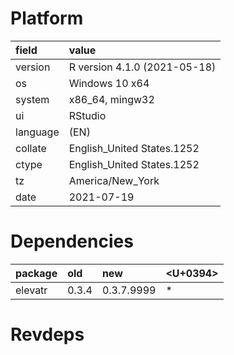 # Platform

|field    |value                        |
|:--------|:----------------------------|
|version  |R version 4.1.0 (2021-05-18) |
|os       |Windows 10 x64               |
|system   |x86_64, mingw32              |
|ui       |RStudio                      |
|language |(EN)                         |
|collate  |English_United States.1252   |
|ctype    |English_United States.1252   |
|tz       |America/New_York             |
|date     |2021-07-19                   |

# Dependencies

|package |old   |new        |<U+0394>  |
|:-------|:-----|:----------|:--|
|elevatr |0.3.4 |0.3.7.9999 |*  |

# Revdeps

